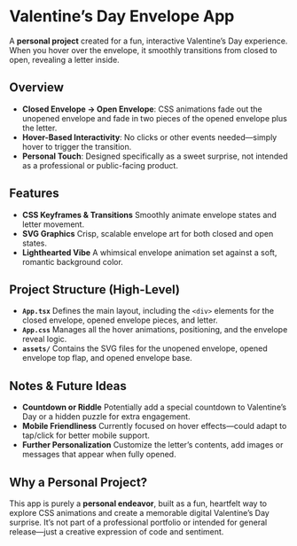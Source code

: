 # Valentine’s Day Envelope App

A **personal project** created for a fun, interactive Valentine’s Day experience. When you hover over the envelope, it smoothly transitions from closed to open, revealing a letter inside.

## Overview

- **Closed Envelope → Open Envelope**: CSS animations fade out the unopened envelope and fade in two pieces of the opened envelope plus the letter.
- **Hover-Based Interactivity**: No clicks or other events needed—simply hover to trigger the transition.
- **Personal Touch**: Designed specifically as a sweet surprise, not intended as a professional or public-facing product.

## Features

- **CSS Keyframes & Transitions**
  Smoothly animate envelope states and letter movement.
- **SVG Graphics**
  Crisp, scalable envelope art for both closed and open states.
- **Lighthearted Vibe**
  A whimsical envelope animation set against a soft, romantic background color.

## Project Structure (High-Level)

- **`App.tsx`**
  Defines the main layout, including the `<div>` elements for the closed envelope, opened envelope pieces, and letter.
- **`App.css`**
  Manages all the hover animations, positioning, and the envelope reveal logic.
- **`assets/`**
  Contains the SVG files for the unopened envelope, opened envelope top flap, and opened envelope base.

## Notes & Future Ideas

- **Countdown or Riddle**
  Potentially add a special countdown to Valentine’s Day or a hidden puzzle for extra engagement.
- **Mobile Friendliness**
  Currently focused on hover effects—could adapt to tap/click for better mobile support.
- **Further Personalization**
  Customize the letter’s contents, add images or messages that appear when fully opened.

## Why a Personal Project?

This app is purely a **personal endeavor**, built as a fun, heartfelt way to explore CSS animations and create a memorable digital Valentine’s Day surprise. It’s not part of a professional portfolio or intended for general release—just a creative expression of code and sentiment.
